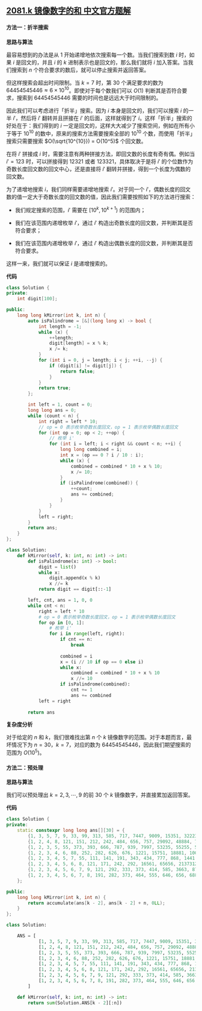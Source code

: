 ## [2081.k 镜像数字的和 中文官方题解](https://leetcode.cn/problems/sum-of-k-mirror-numbers/solutions/100000/k-jing-xiang-shu-zi-de-he-by-leetcode-so-nyos)
#### 方法一：折半搜索

**思路与算法**

最容易想到的办法是从 $1$ 开始递增地依次搜索每一个数。当我们搜索到数 $i$ 时，如果 $i$ 是回文的，并且 $i$ 的 $k$ 进制表示也是回文的，那么我们就将 $i$ 加入答案。当我们搜索到 $n$ 个符合要求的数后，就可以停止搜索并返回答案。

但这样搜索会超出时间限制。当 $k = 7$ 时，第 $30$ 个满足要求的数为 $64454545446 \approx 6 \times 10^{10}$。即使对于每个数我们可以 $O(1)$ 判断其是否符合要求，搜索到 $64454545446$ 需要的时间也是远远大于时间限制的。

因此我们可以考虑进行「折半」搜索。因为 $i$ 本身是回文的，我们可以搜索 $i$ 的一半 $i'$，然后将 $i'$ 翻转并且拼接在 $i'$ 的后面，这样就得到了 $i$。这样「折半」搜索的好处在于：我们得到的 $i$ 一定是回文的，这样大大减少了搜索空间，例如在所有小于等于 $10^{10}$ 的数中，原来的搜索方法需要搜索全部的 $10^{10}$ 个数，而使用「折半」搜索只需要搜索 $O(\sqrt{10^{10}}) = O(10^5)$ 个回文数。

在将 $i'$ 拼接成 $i$ 时，需要注意有两种拼接方法，即回文数的长度有奇有偶。例如当 $i' = 123$ 时，可以拼接得到 $12321$ 或者 $123321$，具体取决于是将 $i'$ 的个位数作为奇数长度回文数的回文中心，还是直接将 $i'$ 翻转并拼接，得到一个长度为偶数的回文数。

为了递增地搜索 $i$，我们同样需要递增地搜索 $i'$。对于同一个 $i'$，偶数长度的回文数的值一定大于奇数长度的回文数的值，因此我们需要按照如下的方法进行搜索：

- 我们规定搜索的范围，$i'$ 需要在 $[10^k, 10^{k+1})$ 的范围内；

- 我们在该范围内递增枚举 $i'$，通过 $i'$ 构造出奇数长度的回文数，并判断其是否符合要求；

- 我们在该范围内递增枚举 $i'$，通过 $i'$ 构造出偶数长度的回文数，并判断其是否符合要求。

这样一来，我们就可以保证 $i$ 是递增搜索的。
 
**代码**

```C++ [sol1-C++]
class Solution {
private:
    int digit[100];

public:
    long long kMirror(int k, int n) {
        auto isPalindrome = [&](long long x) -> bool {
            int length = -1;
            while (x) {
                ++length;
                digit[length] = x % k;
                x /= k;
            }
            for (int i = 0, j = length; i < j; ++i, --j) {
                if (digit[i] != digit[j]) {
                    return false;
                }
            }
            return true;
        };

        int left = 1, count = 0;
        long long ans = 0;
        while (count < n) {
            int right = left * 10;
            // op = 0 表示枚举奇数长度回文，op = 1 表示枚举偶数长度回文
            for (int op = 0; op < 2; ++op) {
                // 枚举 i'
                for (int i = left; i < right && count < n; ++i) {
                    long long combined = i;
                    int x = (op == 0 ? i / 10 : i);
                    while (x) {
                        combined = combined * 10 + x % 10;
                        x /= 10;
                    }
                    if (isPalindrome(combined)) {
                        ++count;
                        ans += combined;
                    }
                }
            }
            left = right;
        }
        return ans;
    }
};
```

```Python [sol1-Python3]
class Solution:
    def kMirror(self, k: int, n: int) -> int:
        def isPalindrome(x: int) -> bool:
            digit = list()
            while x:
                digit.append(x % k)
                x //= k
            return digit == digit[::-1]

        left, cnt, ans = 1, 0, 0
        while cnt < n:
            right = left * 10
            # op = 0 表示枚举奇数长度回文，op = 1 表示枚举偶数长度回文
            for op in [0, 1]:
                # 枚举 i'
                for i in range(left, right):
                    if cnt == n:
                        break
                    
                    combined = i
                    x = (i // 10 if op == 0 else i)
                    while x:
                        combined = combined * 10 + x % 10
                        x //= 10
                    if isPalindrome(combined):
                        cnt += 1
                        ans += combined
            left = right
        
        return ans
```

**复杂度分析**

对于给定的 $n$ 和 $k$，我们很难找出第 $n$ 个 $k$ 镜像数字的范围。对于本题而言，最坏情况下为 $n = 30$，$k = 7$，对应的数为 $64454545446$，因此我们期望搜索的范围为 $O(10^5)$。

#### 方法二：预处理

**思路与算法**

我们可以预处理出 $k = 2, 3, \cdots, 9$ 的前 $30$ 个 $k$ 镜像数字，并直接累加返回答案。

**代码**

```C++ [sol2-C++]
class Solution {
private:
    static constexpr long long ans[][30] = {
        {1, 3, 5, 7, 9, 33, 99, 313, 585, 717, 7447, 9009, 15351, 32223, 39993, 53235, 53835, 73737, 585585, 1758571, 1934391, 1979791, 3129213, 5071705, 5259525, 5841485, 13500531, 719848917, 910373019, 939474939},
        {1, 2, 4, 8, 121, 151, 212, 242, 484, 656, 757, 29092, 48884, 74647, 75457, 76267, 92929, 93739, 848848, 1521251, 2985892, 4022204, 4219124, 4251524, 4287824, 5737375, 7875787, 7949497, 27711772, 83155138},
        {1, 2, 3, 5, 55, 373, 393, 666, 787, 939, 7997, 53235, 55255, 55655, 57675, 506605, 1801081, 2215122, 3826283, 3866683, 5051505, 5226225, 5259525, 5297925, 5614165, 5679765, 53822835, 623010326, 954656459, 51717171715},
        {1, 2, 3, 4, 6, 88, 252, 282, 626, 676, 1221, 15751, 18881, 10088001, 10400401, 27711772, 30322303, 47633674, 65977956, 808656808, 831333138, 831868138, 836131638, 836181638, 2512882152, 2596886952, 2893553982, 6761551676, 12114741121, 12185058121},
        {1, 2, 3, 4, 5, 7, 55, 111, 141, 191, 343, 434, 777, 868, 1441, 7667, 7777, 22022, 39893, 74647, 168861, 808808, 909909, 1867681, 3097903, 4232324, 4265624, 4298924, 4516154, 4565654},
        {1, 2, 3, 4, 5, 6, 8, 121, 171, 242, 292, 16561, 65656, 2137312, 4602064, 6597956, 6958596, 9470749, 61255216, 230474032, 466828664, 485494584, 638828836, 657494756, 858474858, 25699499652, 40130703104, 45862226854, 61454945416, 64454545446},
        {1, 2, 3, 4, 5, 6, 7, 9, 121, 292, 333, 373, 414, 585, 3663, 8778, 13131, 13331, 26462, 26662, 30103, 30303, 207702, 628826, 660066, 1496941, 1935391, 1970791, 4198914, 55366355},
        {1, 2, 3, 4, 5, 6, 7, 8, 191, 282, 373, 464, 555, 646, 656, 6886, 25752, 27472, 42324, 50605, 626626, 1540451, 1713171, 1721271, 1828281, 1877781, 1885881, 2401042, 2434342, 2442442}
    };

public:
    long long kMirror(int k, int n) {
        return accumulate(ans[k - 2], ans[k - 2] + n, 0LL);
    }
};
```

```Python [sol2-Python3]
class Solution:

    ANS = [
            [1, 3, 5, 7, 9, 33, 99, 313, 585, 717, 7447, 9009, 15351, 32223, 39993, 53235, 53835, 73737, 585585, 1758571, 1934391, 1979791, 3129213, 5071705, 5259525, 5841485, 13500531, 719848917, 910373019, 939474939],
            [1, 2, 4, 8, 121, 151, 212, 242, 484, 656, 757, 29092, 48884, 74647, 75457, 76267, 92929, 93739, 848848, 1521251, 2985892, 4022204, 4219124, 4251524, 4287824, 5737375, 7875787, 7949497, 27711772, 83155138],
            [1, 2, 3, 5, 55, 373, 393, 666, 787, 939, 7997, 53235, 55255, 55655, 57675, 506605, 1801081, 2215122, 3826283, 3866683, 5051505, 5226225, 5259525, 5297925, 5614165, 5679765, 53822835, 623010326, 954656459, 51717171715],
            [1, 2, 3, 4, 6, 88, 252, 282, 626, 676, 1221, 15751, 18881, 10088001, 10400401, 27711772, 30322303, 47633674, 65977956, 808656808, 831333138, 831868138, 836131638, 836181638, 2512882152, 2596886952, 2893553982, 6761551676, 12114741121, 12185058121],
            [1, 2, 3, 4, 5, 7, 55, 111, 141, 191, 343, 434, 777, 868, 1441, 7667, 7777, 22022, 39893, 74647, 168861, 808808, 909909, 1867681, 3097903, 4232324, 4265624, 4298924, 4516154, 4565654],
            [1, 2, 3, 4, 5, 6, 8, 121, 171, 242, 292, 16561, 65656, 2137312, 4602064, 6597956, 6958596, 9470749, 61255216, 230474032, 466828664, 485494584, 638828836, 657494756, 858474858, 25699499652, 40130703104, 45862226854, 61454945416, 64454545446],
            [1, 2, 3, 4, 5, 6, 7, 9, 121, 292, 333, 373, 414, 585, 3663, 8778, 13131, 13331, 26462, 26662, 30103, 30303, 207702, 628826, 660066, 1496941, 1935391, 1970791, 4198914, 55366355],
            [1, 2, 3, 4, 5, 6, 7, 8, 191, 282, 373, 464, 555, 646, 656, 6886, 25752, 27472, 42324, 50605, 626626, 1540451, 1713171, 1721271, 1828281, 1877781, 1885881, 2401042, 2434342, 2442442],
        ]

    def kMirror(self, k: int, n: int) -> int:
        return sum(Solution.ANS[k - 2][:n])
```